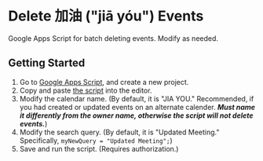 # Delete 加油 ("jiā yóu") Events

Google Apps Script for batch deleting events. Modify as needed.

## Getting Started

1. Go to [Google Apps Script](https://script.google.com/), and create a new project.
2. Copy and paste [the script](./Code.gs) into the editor.
3. Modify the calendar name. (By default, it is "JIA YOU." Recommended, if you had created or updated events on an alternate calender. ***Must name it differently from the owner name, otherwise the script will not delete events.***)
4. Modify the search query. (By default, it is "Updated Meeting." Specifically, `myNewQuery = "Updated Meeting";`)
5. Save and run the script. (Requires authorization.)